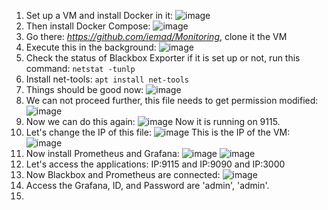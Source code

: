 1) Set up a VM and install Docker in it:
   ![image](https://github.com/iemad/Learning-DevOps-2023/assets/17620076/199d6378-d04d-4513-bee1-72e57e92c1fb)
2) Then install Docker Compose:
   ![image](https://github.com/iemad/Learning-DevOps-2023/assets/17620076/120f76e4-dcab-4513-9a86-8b6772288a00)
3) Go there: _https://github.com/iemad/Monitoring_, clone it the VM
4) Execute this in the background:
   ![image](https://github.com/iemad/Learning-DevOps-2023/assets/17620076/725175ce-6b97-470b-bdbd-52fe71980a89)
5) Check the status of Blackbox Exporter if it is set up or not, run this command: `netstat -tunlp`
6) Install net-tools: `apt install net-tools`
7) Things should be good now:
   ![image](https://github.com/iemad/Learning-DevOps-2023/assets/17620076/ccea1901-3c60-4c52-993f-a122bd7b5955)
8) We can not proceed further, this file needs to get permission modified:
   ![image](https://github.com/iemad/Learning-DevOps-2023/assets/17620076/918a1c19-2a6d-4646-9946-d9bd0cda1f49)
9) Now we can do this again:
    ![image](https://github.com/iemad/Learning-DevOps-2023/assets/17620076/71ad48f6-2158-4049-a08c-ef66214a9a8a)
   Now it is running on 9115.
10) Let's change the IP of this file:
    ![image](https://github.com/iemad/Learning-DevOps-2023/assets/17620076/fd661d76-16df-4787-8e3e-addbf05ef8f8)
    This is the IP of the VM:
    ![image](https://github.com/iemad/Learning-DevOps-2023/assets/17620076/74890f05-a14d-4625-a161-5f93f82cc736)
11) Now install Prometheus and Grafana:
    ![image](https://github.com/iemad/Learning-DevOps-2023/assets/17620076/ba7bc942-aa26-40bf-842b-b6e6e8c4c265)
    ![image](https://github.com/iemad/Learning-DevOps-2023/assets/17620076/f5d9494d-733b-476c-a9a8-66febd6ea125)
12) Let's access the applications: IP:9115 and IP:9090 and IP:3000
13) Now Blackbox and Prometheus are connected: 
    ![image](https://github.com/iemad/Learning-DevOps-2023/assets/17620076/a3ba4497-ad09-4ca6-9dd3-3cc7d4231655)
14) Access the Grafana, ID, and Password are 'admin', 'admin'.
15) 



   
